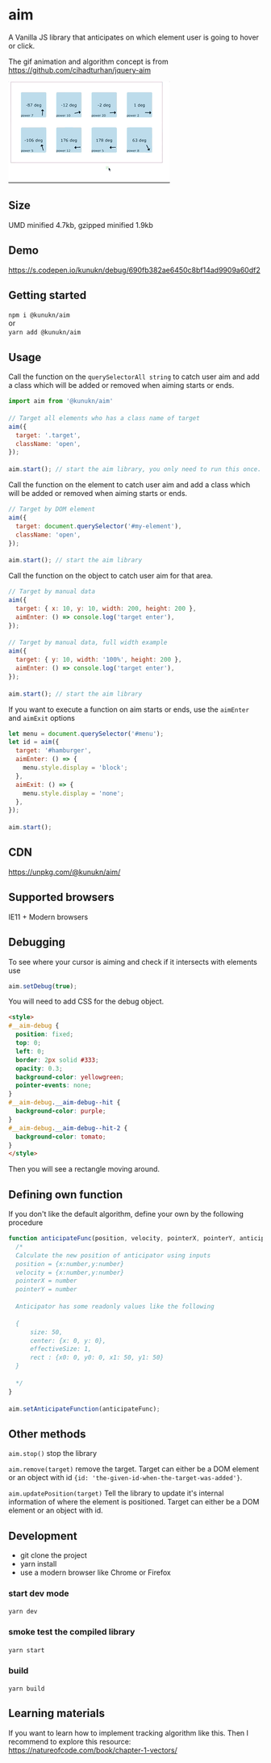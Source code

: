# aim

A Vanilla JS library that anticipates on which element user is going to hover or click.

The gif animation and algorithm concept is from https://github.com/cihadturhan/jquery-aim

![test](img/demo.gif 'lorem')


## Size

UMD minified 4.7kb, gzipped minified 1.9kb

## Demo

https://s.codepen.io/kunukn/debug/690fb382ae6450c8bf14ad9909a60df2


## Getting started

`npm i @kunukn/aim`<br>
or<br>
`yarn add @kunukn/aim`


## Usage

Call the function on the `querySelectorAll string` to catch user aim and add a class which will be added or removed when aiming starts or ends.

```javascript
import aim from '@kunukn/aim'

// Target all elements who has a class name of target
aim({
  target: '.target',
  className: 'open',
});

aim.start(); // start the aim library, you only need to run this once.
```

Call the function on the element to catch user aim and add a class which will be added or removed when aiming starts or ends.

```javascript
// Target by DOM element
aim({
  target: document.querySelector('#my-element'),
  className: 'open',
});

aim.start(); // start the aim library
```

Call the function on the object to catch user aim for that area.

```js
// Target by manual data
aim({
  target: { x: 10, y: 10, width: 200, height: 200 },
  aimEnter: () => console.log('target enter'),
});

// Target by manual data, full width example
aim({
  target: { y: 10, width: '100%', height: 200 },
  aimEnter: () => console.log('target enter'),
});

aim.start(); // start the aim library
```

If you want to execute a function on aim starts or ends, use the `aimEnter` and `aimExit` options

```javascript
let menu = document.querySelector('#menu');
let id = aim({
  target: '#hamburger',
  aimEnter: () => {
    menu.style.display = 'block';
  },
  aimExit: () => {
    menu.style.display = 'none';
  },
});

aim.start();
```

## CDN

https://unpkg.com/@kunukn/aim/

## Supported browsers

IE11 + Modern browsers


## Debugging

To see where your cursor is aiming and check if it intersects with elements use

```javascript
aim.setDebug(true);
```

You will need to add CSS for the debug object.

```html
<style>
#__aim-debug {
  position: fixed;
  top: 0;
  left: 0;
  border: 2px solid #333;
  opacity: 0.3;
  background-color: yellowgreen;
  pointer-events: none;
}
#__aim-debug.__aim-debug--hit {
  background-color: purple;
}
#__aim-debug.__aim-debug--hit-2 {
  background-color: tomato;
}
</style>
```

Then you will see a rectangle moving around.


## Defining own function

If you don't like the default algorithm, define your own by the following procedure

```javascript
function anticipateFunc(position, velocity, pointerX, pointerY, anticipator) {
  /*
  Calculate the new position of anticipator using inputs
  position = {x:number,y:number}
  velocity = {x:number,y:number}
  pointerX = number
  pointerY = number

  Anticipator has some readonly values like the following

  {
      size: 50,
      center: {x: 0, y: 0},
      effectiveSize: 1,
      rect : {x0: 0, y0: 0, x1: 50, y1: 50}
  }

  */
}

aim.setAnticipateFunction(anticipateFunc);
```

## Other methods

`aim.stop()` stop the library

`aim.remove(target)` remove the target. Target can either be a DOM element or an object with id `{id: 'the-given-id-when-the-target-was-added'}`.

`aim.updatePosition(target)` Tell the library to update it's internal information of where the element is positioned. Target can either be a DOM element or an object with id.

## Development

- git clone the project
- yarn install
- use a modern browser like Chrome or Firefox

### start dev mode

`yarn dev`

### smoke test the compiled library

`yarn start`

### build

`yarn build`

## Learning materials

If you want to learn how to implement tracking algorithm like this. Then I recommend to explore this resource:
https://natureofcode.com/book/chapter-1-vectors/
